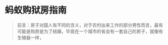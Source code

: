 # 蚂蚁购狱房指南

> 前言：房子对国人有不同的含义，对于农村出来工作的部分男性而言，最有可能是购房是为了结婚，毕竟在一个城市的省会有一套自己的房子，就像有生殖器一样，

<!--stackedit_data:
eyJoaXN0b3J5IjpbLTE5ODUxMTAxNDMsMTE2MDI4OTk5Myw4NT
Y4OTQyNjksMjEzNTAyNTA2MywxODU1NTUyMDYwXX0=
-->